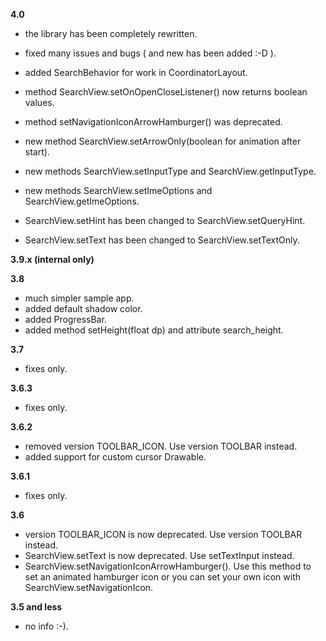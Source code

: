 **4.0**
 - the library has been completely rewritten.
 - fixed many issues and bugs ( and new has been added :-D ).
 - added SearchBehavior for work in CoordinatorLayout.
 - method SearchView.setOnOpenCloseListener() now returns boolean values.
 - method setNavigationIconArrowHamburger() was deprecated.
 - new method SearchView.setArrowOnly(boolean for animation after start).
 - new methods SearchView.setInputType and SearchView.getInputType.
 - new methods SearchView.setImeOptions and SearchView.getImeOptions.

 - SearchView.setHint has been changed to SearchView.setQueryHint.
 - SearchView.setText has been changed to SearchView.setTextOnly.


**3.9.x (internal only)**

**3.8**  
 - much simpler sample app.
 - added default shadow color.
 - added ProgressBar.
 - added method setHeight(float dp) and attribute search_height.

**3.7**  
 - fixes only.

**3.6.3**  
 - fixes only.

**3.6.2**  
 - removed version TOOLBAR_ICON. Use version TOOLBAR instead.
 - added support for custom cursor Drawable.
  
**3.6.1**  
 - fixes only.

**3.6**  
- version TOOLBAR_ICON is now deprecated. Use version TOOLBAR instead.
- SearchView.setText is now deprecated. Use setTextInput instead.
- SearchView.setNavigationIconArrowHamburger(). Use this method to set an animated hamburger icon
  or you can set your own icon with SearchView.setNavigationIcon.
  
**3.5 and less**
- no info :-).
